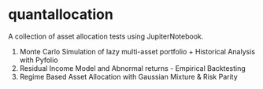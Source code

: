 # quantallocation
A collection of asset allocation tests using JupiterNotebook.


1. Monte Carlo Simulation of lazy multi-asset portfolio + Historical Analysis with Pyfolio
2. Residual Income Model and Abnormal returns - Empirical Backtesting
3. Regime Based Asset Allocation with Gaussian Mixture & Risk Parity

